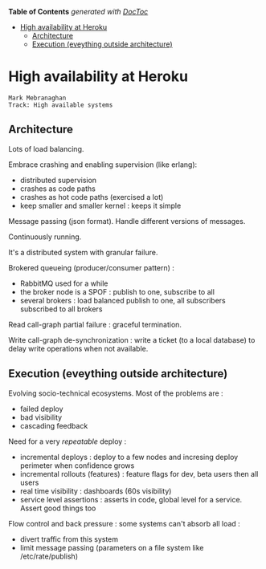 <!-- START doctoc generated TOC please keep comment here to allow auto update -->
<!-- DON'T EDIT THIS SECTION, INSTEAD RE-RUN doctoc TO UPDATE -->
**Table of Contents**  *generated with [DocToc](https://github.com/thlorenz/doctoc)*

- [High availability at Heroku](#high-availability-at-heroku)
  - [Architecture](#architecture)
  - [Execution (eveything outside architecture)](#execution-eveything-outside-architecture)

<!-- END doctoc generated TOC please keep comment here to allow auto update -->

# High availability at Heroku
    Mark Mebranaghan
    Track: High available systems

## Architecture
Lots of load balancing.

Embrace crashing and enabling supervision (like erlang):
* distributed supervision
* crashes as code paths
* crashes as hot code paths (exercised a lot)
* keep smaller and smaller kernel : keeps it simple

Message passing (json format). Handle different versions of messages.

Continuously running.

It's a distributed system with granular failure.

Brokered queueing (producer/consumer pattern) :
* RabbitMQ used for a while
* the broker node is a SPOF : publish to one, subscribe to all
* several brokers : load balanced publish to one, all subscribers subscribed to all brokers

Read call-graph partial failure : graceful termination.

Write call-graph de-synchronization : write a ticket (to a local database) to delay write operations when not available.

## Execution (eveything outside architecture)
Evolving socio-technical ecosystems. Most of the problems are :
* failed deploy
* bad visibility
* cascading feedback

Need for a very *repeatable* deploy :
* incremental deploys : deploy to a few nodes and incresing deploy perimeter when confidence grows
* incremental rollouts (features) : feature flags for dev, beta users then all users
* real time visibility : dashboards (60s visibility)
* service level assertions : asserts in code, global level for a service. Assert good things too

Flow control and back pressure : some systems can't absorb all load :
* divert traffic from this system
* limit message passing (parameters on a file system like /etc/rate/publish)
